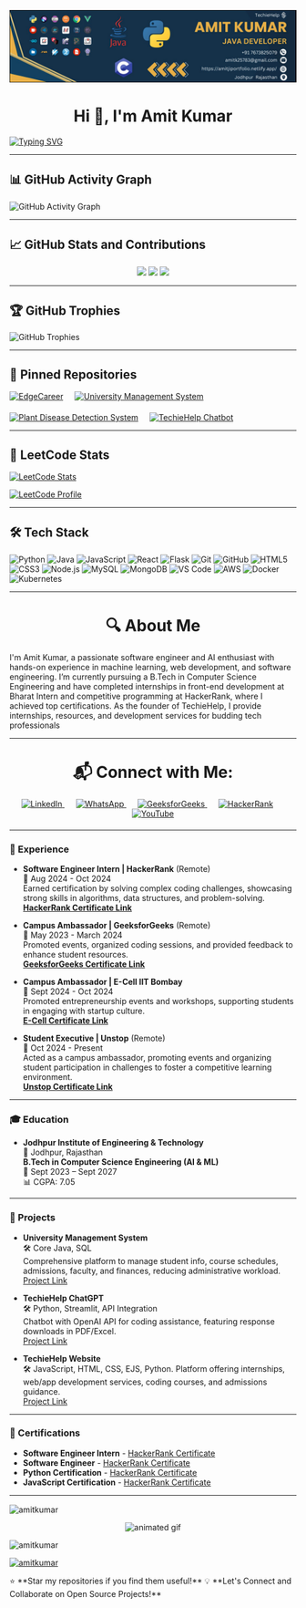 
![Profile](https://github.com/amitkumardemo/amitkumardemo/blob/main/Screenshot%202024-11-05%20142655.png)


<h1 align="center">Hi 👋, I'm Amit Kumar</h1>

[![Typing SVG](https://readme-typing-svg.herokuapp.com?color=F77606&size=25&center=true&vCenter=true&width=600&lines=Machine+Learning+Engineer;Founder+of+TechieHelp;Open+Source+Contributor;Java+%7C+Python+%7C+React+%7C+Flask;GitHub+5+Star+Java+HackerRanker)](https://github.com/amitkumardemo)

---

## 📊 GitHub Activity Graph
![GitHub Activity Graph](https://github-readme-activity-graph.vercel.app/graph?username=amitkumardemo&theme=react-dark&bg_color=0D1117&color=79D7FF&line=FF69B4&point=FFD700)

---

## 📈 GitHub Stats and Contributions
<div align="center">
  <img src="https://github-readme-stats.vercel.app/api?username=amitkumardemo&show_icons=true&theme=radical" height="180px"/>
  <img src="https://github-readme-stats.vercel.app/api/top-langs/?username=amitkumardemo&layout=compact&theme=radical" height="180px"/>
  <img src="https://github-readme-streak-stats.herokuapp.com/?user=amitkumardemo&theme=radical" height="180px"/>
</div>

---

## 🏆 GitHub Trophies
![GitHub Trophies](https://github-profile-trophy.vercel.app/?username=amitkumardemo&theme=radical&column=6&margin-w=10&margin-h=10)

---

## 📌 Pinned Repositories

<div style="display: flex; flex-wrap: wrap; gap: 20px;">
  <a href="https://github.com/amitkumardemo/EdgeCareer">
    <img src="https://github-readme-stats.vercel.app/api/pin/?username=amitkumardemo&repo=EdgeCareer&theme=radical" alt="EdgeCareer">
  </a>
  <a href="https://github.com/amitkumardemo/University-Management-System">
    <img src="https://github-readme-stats.vercel.app/api/pin/?username=amitkumardemo&repo=University-Management-System&theme=radical" alt="University Management System">
  </a>
  <a href="https://github.com/amitkumardemo/Plant-Disease-Detection-System">
    <img src="https://github-readme-stats.vercel.app/api/pin/?username=amitkumardemo&repo=Plant-Disease-Detection-System&theme=radical" alt="Plant Disease Detection System">
  </a>
  <a href="https://github.com/amitkumardemo/TechieHelp_Chatbot">
    <img src="https://github-readme-stats.vercel.app/api/pin/?username=amitkumardemo&repo=TechieHelp_Chatbot&theme=radical" alt="TechieHelp Chatbot">
  </a>
</div>











---

## 🚀 LeetCode Stats  

[![LeetCode Stats](https://leetcard.jacoblin.cool/Amitkumar90?theme=dark&font=Ubuntu&ext=activity&border=0)](https://leetcode.com/Amitkumar90/)

[![LeetCode Profile](https://img.shields.io/badge/LeetCode-Amitkumar90-orange?style=for-the-badge&logo=leetcode)](https://leetcode.com/Amitkumar90/)








---

## 🛠 Tech Stack
![Python](https://img.shields.io/badge/Python-3776AB?style=for-the-badge&logo=python&logoColor=white)
![Java](https://img.shields.io/badge/Java-ED8B00?style=for-the-badge&logo=openjdk&logoColor=white)
![JavaScript](https://img.shields.io/badge/JavaScript-F7DF1E?style=for-the-badge&logo=javascript&logoColor=black)
![React](https://img.shields.io/badge/React-20232A?style=for-the-badge&logo=react&logoColor=61DAFB)
![Flask](https://img.shields.io/badge/Flask-000000?style=for-the-badge&logo=flask&logoColor=white)
![Git](https://img.shields.io/badge/Git-F05032?style=for-the-badge&logo=git&logoColor=white)
![GitHub](https://img.shields.io/badge/GitHub-100000?style=for-the-badge&logo=github&logoColor=white)
![HTML5](https://img.shields.io/badge/HTML5-E34F26?style=for-the-badge&logo=html5&logoColor=white)
![CSS3](https://img.shields.io/badge/CSS3-1572B6?style=for-the-badge&logo=css3&logoColor=white)
![Node.js](https://img.shields.io/badge/Node.js-339933?style=for-the-badge&logo=node.js&logoColor=white)
![MySQL](https://img.shields.io/badge/MySQL-4479A1?style=for-the-badge&logo=mysql&logoColor=white)
![MongoDB](https://img.shields.io/badge/MongoDB-47A248?style=for-the-badge&logo=mongodb&logoColor=white)
![VS Code](https://img.shields.io/badge/VS%20Code-007ACC?style=for-the-badge&logo=visualstudiocode&logoColor=white)
![AWS](https://img.shields.io/badge/AWS-232F3E?style=for-the-badge&logo=amazonaws&logoColor=white)
![Docker](https://img.shields.io/badge/Docker-2496ED?style=for-the-badge&logo=docker&logoColor=white)
![Kubernetes](https://img.shields.io/badge/Kubernetes-326CE5?style=for-the-badge&logo=kubernetes&logoColor=white)


---

<h1 align="center">🔍 About Me</h1>
I'm Amit Kumar, a passionate software engineer and AI enthusiast with hands-on experience in machine learning, web development, and software engineering. I’m currently pursuing a B.Tech in Computer Science Engineering and have completed internships in front-end development at Bharat Intern and competitive programming at HackerRank, where I achieved top certifications. As the founder of TechieHelp, I provide internships, resources, and development services for budding tech professionals

---
<h1 align="center">📬 Connect with Me:</h1>
<p align="center" style="margin-bottom: 20px;">
  <a href="https://www.linkedin.com/in/amit-kumar-686196225" target="blank" style="margin-right: 20px;">
    <img src="https://img.icons8.com/color/48/000000/linkedin.png" alt="LinkedIn" />
  </a>
  <a href="https://chat.whatsapp.com/CyqTMfdJF3dH0dvr0BLEAH" target="blank" style="margin-right: 20px;">
    <img src="https://img.icons8.com/color/48/000000/whatsapp.png" alt="WhatsApp" />
  </a>
  <a href="https://auth.geeksforgeeks.org/user/amitk25783/" target="blank" style="margin-right: 20px;">
    <img src="https://img.icons8.com/color/48/000000/GeeksforGeeks.png" alt="GeeksforGeeks" />
  </a>
  <a href="https://www.hackerrank.com/amitk25783" target="blank" style="margin-right: 20px;">
    <img src="https://img.icons8.com/external-tal-revivo-shadow-tal-revivo/48/000000/external-hackerrank-is-a-technology-company-that-focuses-on-competitive-programming-logo-shadow-tal-revivo.png" alt="HackerRank" />
  </a>
  <a href="https://www.youtube.com/@TechieHelp" target="blank">
    <img src="https://img.icons8.com/color/48/000000/youtube-play.png" alt="YouTube" />
  </a>
</p>


---



### 💼 Experience

- **Software Engineer Intern | HackerRank** (Remote)  
  📅 Aug 2024 - Oct 2024  
  Earned certification by solving complex coding challenges, showcasing strong skills in algorithms, data structures, and problem-solving.  
  **[HackerRank Certificate Link](https://www.hackerrank.com/certificates/5a97450686cb)**  

- **Campus Ambassador | GeeksforGeeks** (Remote)  
  📅 May 2023 - March 2024  
  Promoted events, organized coding sessions, and provided feedback to enhance student resources.  
  **[GeeksforGeeks Certificate Link](https://www.linkedin.com/posts/amit-kumar-686196225_geeksforgeeks-campusmantri-jiet-activity-7186988956800925696-XwPY?utm_source=share&utm_medium=member_desktop)**  

- **Campus Ambassador | E-Cell IIT Bombay**  
  📅 Sept 2024 - Oct 2024  
  Promoted entrepreneurship events and workshops, supporting students in engaging with startup culture.  
  **[E-Cell Certificate Link](https://www.linkedin.com/posts/amit-kumar-686196225_campusambassador-careerdevelopment-leadership-activity-7238250892322328576-cJUT?utm_source=share&utm_medium=member_desktop)**  

- **Student Executive | Unstop** (Remote)  
  📅 Oct 2024 - Present  
  Acted as a campus ambassador, promoting events and organizing student participation in challenges to foster a competitive learning environment.  
  **[Unstop Certificate Link](https://www.linkedin.com/posts/amit-kumar-686196225_beunstoppable-unstop-studentexecutive-activity-7252012924246917121-MMqI?utm_source=share&utm_medium=member_desktop)**  

---

### 🎓 Education

- **Jodhpur Institute of Engineering & Technology**  
  📍 Jodhpur, Rajasthan  
  **B.Tech in Computer Science Engineering (AI & ML)**  
  📅 Sept 2023 – Sept 2027  
  📊 CGPA: 7.05  

---

### 🔬 Projects

- **University Management System**  
  🛠️ Core Java, SQL  
  Comprehensive platform to manage student info, course schedules, admissions, faculty, and finances, reducing administrative workload.  
  [Project Link](https://github.com/amitkumardemo/University-Management-System)

- **TechieHelp ChatGPT**  
  🛠️ Python, Streamlit, API Integration  
  Chatbot with OpenAI API for coding assistance, featuring response downloads in PDF/Excel.  
  [Project Link](https://techieappchatbot.streamlit.app/)

- **TechieHelp Website**  
  🛠️ JavaScript, HTML, CSS, EJS, Python.
  Platform offering internships, web/app development services, coding courses, and admissions guidance.  
  [Project Link](https://techiehelpt.netlify.app/home)

---

### 📜 Certifications

- **Software Engineer Intern** - [HackerRank Certificate](https://www.hackerrank.com/certificates/5a97450686cb)
- **Software Engineer** - [HackerRank Certificate](https://www.hackerrank.com/certificates/97e9548d5b6e)
- **Python Certification** - [HackerRank Certificate](https://www.hackerrank.com/certificates/c23baa6903d4)
- **JavaScript Certification** - [HackerRank Certificate](https://www.hackerrank.com/certificates/8611d7795b4a)

---




<p><img align="center" src="https://github-readme-stats.vercel.app/api/top-langs?username=amitkumar&show_icons=true&locale=en&layout=compact" alt="amitkumar" /></p>

<p align="center">
  <img src="https://github.com/AmitKumarDemo/AmitKumarDemo/raw/main/assets/animation.gif" alt="animated gif" />
</p>

<p align="left"> <img src="https://komarev.com/ghpvc/?username=amitkumar&label=Profile%20views&color=0e75b6&style=flat" alt="amitkumar" /> </p>

<p align="left"> <a href="https://github.com/ryo-ma/github-profile-trophy"><img src="https://github-profile-trophy.vercel.app/?username=amitkumar" alt="amitkumar" /></a> </p>
 ⭐ **Star my repositories if you find them useful!**  
💡 **Let's Connect and Collaborate on Open Source Projects!**

